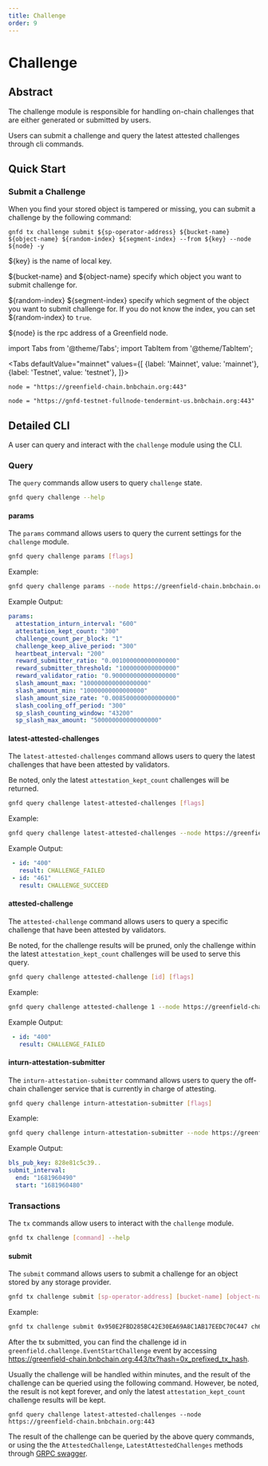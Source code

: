 ```yaml
---
title: Challenge
order: 9
---
```


# Challenge

## Abstract
The challenge module is responsible for handling on-chain challenges that are either generated or submitted by users.

Users can submit a challenge and query the latest attested challenges through cli commands.

## Quick Start

### Submit a Challenge

When you find your stored object is tampered or missing, you can submit a challenge by the following command:

```shell
gnfd tx challenge submit ${sp-operator-address} ${bucket-name} ${object-name} ${random-index} ${segment-index} --from ${key} --node ${node} -y
```

${key} is the name of local key.

${bucket-name} and ${object-name} specify which object you want to submit challenge for.

${random-index} ${segment-index} specify which segment of the object you want to submit challenge for. If you do not know the index, you can set ${random-index} to `true`.

${node} is the rpc address of a Greenfield node.

import Tabs from '@theme/Tabs';
import TabItem from '@theme/TabItem';

<Tabs
defaultValue="mainnet"
values={[
{label: 'Mainnet', value: 'mainnet'},
{label: 'Testnet', value: 'testnet'},
]}>
<TabItem value="mainnet">

	node = "https://greenfield-chain.bnbchain.org:443"

  </TabItem>
  <TabItem value="testnet">

	node = "https://gnfd-testnet-fullnode-tendermint-us.bnbchain.org:443"

  </TabItem>
</Tabs>


## Detailed CLI

A user can query and interact with the `challenge` module using the CLI.

### Query

The `query` commands allow users to query `challenge` state.

```sh
gnfd query challenge --help
```

#### params

The `params` command allows users to query the current settings for the `challenge` module.

```sh
gnfd query challenge params [flags] 
```

Example:

```sh
gnfd query challenge params --node https://greenfield-chain.bnbchain.org:443
```

Example Output:

```yml
params:
  attestation_inturn_interval: "600"
  attestation_kept_count: "300"
  challenge_count_per_block: "1"
  challenge_keep_alive_period: "300"
  heartbeat_interval: "200"
  reward_submitter_ratio: "0.001000000000000000"
  reward_submitter_threshold: "1000000000000000"
  reward_validator_ratio: "0.900000000000000000"
  slash_amount_max: "100000000000000000"
  slash_amount_min: "10000000000000000"
  slash_amount_size_rate: "0.008500000000000000"
  slash_cooling_off_period: "300"
  sp_slash_counting_window: "43200"
  sp_slash_max_amount: "500000000000000000"
```

#### latest-attested-challenges  

The `latest-attested-challenges` command allows users to query the latest challenges that have been attested by validators.

Be noted, only the latest `attestation_kept_count` challenges will be returned.

```sh
gnfd query challenge latest-attested-challenges [flags]
```

Example:

```sh
gnfd query challenge latest-attested-challenges --node https://greenfield-chain.bnbchain.org:443
```

Example Output:

```yml
 - id: "400"
   result: CHALLENGE_FAILED
 - id: "461"
   result: CHALLENGE_SUCCEED
```

#### attested-challenge

The `attested-challenge` command allows users to query a specific challenge that have been attested by validators.

Be noted, for the challenge results will be pruned, only the challenge within the latest `attestation_kept_count` 
challenges will be used to serve this query.

```sh
gnfd query challenge attested-challenge [id] [flags]
```

Example:

```sh
gnfd query challenge attested-challenge 1 --node https://greenfield-chain.bnbchain.org:443
```

Example Output:

```yml
 - id: "400"
   result: CHALLENGE_FAILED
```

#### inturn-attestation-submitter

The `inturn-attestation-submitter` command allows users to query the off-chain challenger service that is currently in charge of attesting.   

```sh
gnfd query challenge inturn-attestation-submitter [flags]
```

Example:

```sh
gnfd query challenge inturn-attestation-submitter --node https://greenfield-chain.bnbchain.org:443
```

Example Output:

```yml
bls_pub_key: 828e81c5c39..
submit_interval:
  end: "1681960490"
  start: "1681960480"
```

### Transactions

The `tx` commands allow users to interact with the `challenge` module.

```sh
gnfd tx challenge [command] --help
```

#### submit

The `submit` command allows users to submit a challenge for an object stored by any storage provider.

```sh
gnfd tx challenge submit [sp-operator-address] [bucket-name] [object-name] [random-index] [segment-index] [flags]
```

Example:

```sh
gnfd tx challenge submit 0x950E2FBD285BC42E30EA69A8C1AB17EEDC70C447 ch69bd3t tq true 0 --node https://greenfield-chain.bnbchain.org:443 --from alice
```

After the tx submitted, you can find the challenge id in `greenfield.challenge.EventStartChallenge` event by accessing https://greenfield-chain.bnbchain.org:443/tx?hash=0x_prefixed_tx_hash.

Usually the challenge will be handled within minutes, and the result of the challenge can be queried using the following command. 
However, be noted, the result is not kept forever, and only the latest `attestation_kept_count` challenge results will be kept.

```shell
gnfd query challenge latest-attested-challenges --node https://greenfield-chain.bnbchain.org:443 
```

The result of the challenge can be queried by the above query commands, or using the the `AttestedChallenge`, `LatestAttestedChallenges` methods through [GRPC swagger](https://greenfield-chain.bnbchain.org/openapi).
